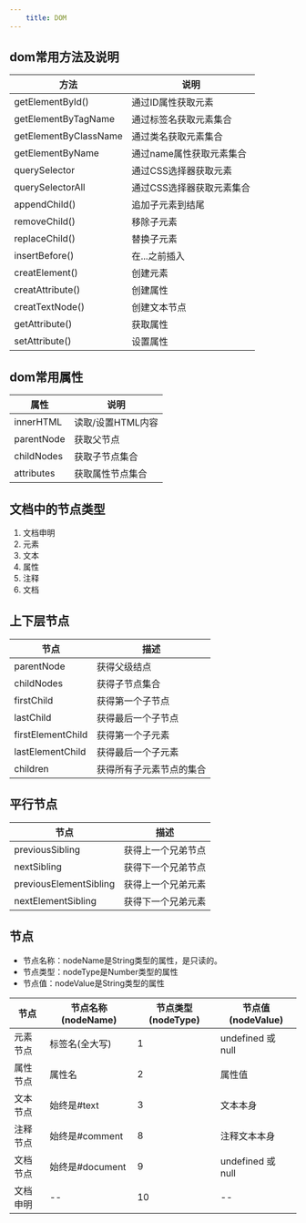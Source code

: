 ```yaml
---
    title: DOM
---
```


## dom常用方法及说明

方法 | 说明
----- | -----
getElementById() | 通过ID属性获取元素
getElementByTagName | 通过标签名获取元素集合
getElementByClassName | 通过类名获取元素集合
getElementByName | 通过name属性获取元素集合
querySelector | 通过CSS选择器获取元素
querySelectorAll | 通过CSS选择器获取元素集合
appendChild() | 追加子元素到结尾
removeChild() | 移除子元素
replaceChild() | 替换子元素
insertBefore() | 在...之前插入
creatElement() | 创建元素
creatAttribute() | 创建属性
creatTextNode() | 创建文本节点
getAttribute() | 获取属性
setAttribute() | 设置属性


## dom常用属性

属性 | 说明
---- | ----
innerHTML | 读取/设置HTML内容
parentNode | 获取父节点
childNodes | 获取子节点集合
attributes | 获取属性节点集合 

## 文档中的节点类型

1. 文档申明
2. 元素
3. 文本
4. 属性
5. 注释
6. 文档

## 上下层节点

节点 | 描述
---- | ----
parentNode | 获得父级结点
childNodes | 获得子节点集合
firstChild | 获得第一个子节点
lastChild | 获得最后一个子节点
firstElementChild | 获得第一个子元素
lastElementChild | 获得最后一个子元素
children | 获得所有子元素节点的集合

## 平行节点

节点 | 描述
---- | ----
previousSibling | 获得上一个兄弟节点
nextSibling | 获得下一个兄弟节点
previousElementSibling | 获得上一个兄弟元素
nextElementSibling | 获得下一个兄弟元素

## 节点

* 节点名称：nodeName是String类型的属性，是只读的。
* 节点类型：nodeType是Number类型的属性
* 节点值：nodeValue是String类型的属性

节点 | 节点名称(nodeName) | 节点类型(nodeType) | 节点值(nodeValue)
---- | ---- | ---- | ----
元素节点 | 标签名(全大写) | 1 | undefined 或 null
属性节点 | 属性名 | 2 | 属性值
文本节点 | 始终是#text | 3 | 文本本身
注释节点 | 始终是#comment | 8 | 注释文本本身
文档节点 | 始终是#document | 9 | undefined 或 null
文档申明 | -- | 10 | --